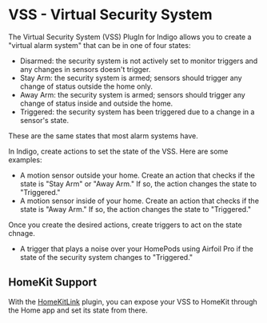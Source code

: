 # VSS - Virtual Security System

The Virtual Security System (VSS) PlugIn for Indigo allows you to create a "virtual alarm system" that can be in one of four states:

- Disarmed: the security system is not actively set to monitor triggers and any changes in sensors doesn't trigger.
- Stay Arm: the security system is armed; sensors should trigger any change of status outside the home only.
- Away Arm: the security system is armed; sensors should trigger any change of status inside and outside the home.
- Triggered: the security system has been triggered due to a change in a sensor's state.

These are the same states that most alarm systems have.

In Indigo, create actions to set the state of the VSS. Here are some examples:

  - A motion sensor outside your home. Create an action that checks if the state is "Stay Arm" or "Away Arm." If so, the action changes the state to "Triggered."
  - A motion sensor inside of your home. Create an action that checks if the state is "Away Arm." If so, the action changes the state to "Triggered."

Once you create the desired actions, create triggers to act on the state chnage.

  - A trigger that plays a noise over your HomePods using Airfoil Pro if the state of the security system changes to "Triggered."

## HomeKit Support

With the [HomeKitLink](https://github.com/Ghawken/HomeKitLink-Siri) plugin, you can expose your VSS to HomeKit through the Home app and set its state from there.
